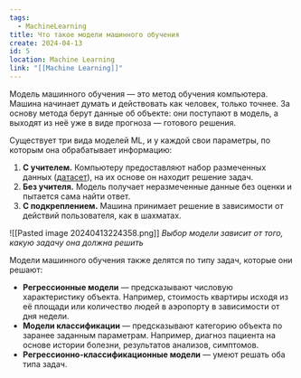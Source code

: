 ```yaml
---
tags:
  - MachineLearning
title: Что такое модели машинного обучения
create: 2024-04-13
id: 5
location: Machine Learning
link: "[[Machine Learning]]"
---
```

Модель машинного обучения — это метод обучения компьютера. Машина начинает думать и действовать как человек, только точнее. За основу метода берут данные об объекте: они поступают в модель, а выходят из неё уже в виде прогноза — готового решения.  
  
Существует три вида моделей ML, и у каждой свои параметры, по которым она обрабатывает информацию:  

1. **С учителем.** Компьютеру предоставляют набор размеченных данных ([датасет](https://practicum.yandex.ru/blog/dataset-dlya-mashinnogo-obucheniya-i-analiza/)), на их основе он находит решение задач.  
2. **Без учителя.** Модель получает неразмеченные данные без оценки и пытается сама найти ответ.  
3. **С подкреплением.** Машина принимает решение в зависимости от действий пользователя, как в шахматах.

![[Pasted image 20240413224358.png]]
*Выбор модели зависит от того, какую задачу она должна решить*

Модели машинного обучения также делятся по типу задач, которые они решают:  
  
- **Регрессионные модели** — предсказывают числовую характеристику объекта. Например, стоимость квартиры исходя из её площади или количество людей в аэропорту в зависимости от дня недели.  
 - **Модели классификации** — предсказывают категорию объекта по заранее заданным параметрам. Например, диагноз пациента на основе истории болезни, результатов анализов, симптомов.  
- **Регрессионно-классификационные модели** — умеют решать оба типа задач.